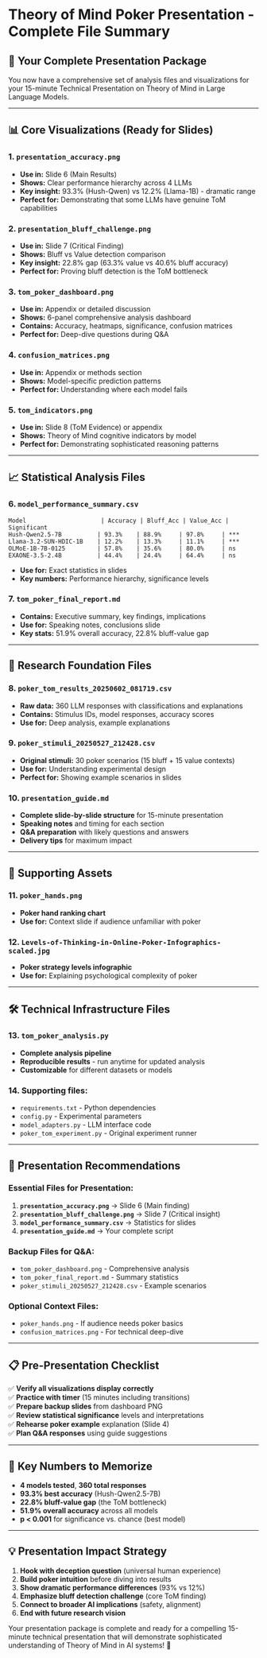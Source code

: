 # Theory of Mind Poker Presentation - Complete File Summary

## 🎯 **Your Complete Presentation Package**

You now have a comprehensive set of analysis files and visualizations for your 15-minute Technical Presentation on Theory of Mind in Large Language Models.

---

## 📊 **Core Visualizations (Ready for Slides)**

### **1. `presentation_accuracy.png`** 
- **Use in:** Slide 6 (Main Results)
- **Shows:** Clear performance hierarchy across 4 LLMs
- **Key insight:** 93.3% (Hush-Qwen) vs 12.2% (Llama-1B) - dramatic range
- **Perfect for:** Demonstrating that some LLMs have genuine ToM capabilities

### **2. `presentation_bluff_challenge.png`**
- **Use in:** Slide 7 (Critical Finding) 
- **Shows:** Bluff vs Value detection comparison
- **Key insight:** 22.8% gap (63.3% value vs 40.6% bluff accuracy)
- **Perfect for:** Proving bluff detection is the ToM bottleneck

### **3. `tom_poker_dashboard.png`**
- **Use in:** Appendix or detailed discussion
- **Shows:** 6-panel comprehensive analysis dashboard
- **Contains:** Accuracy, heatmaps, significance, confusion matrices
- **Perfect for:** Deep-dive questions during Q&A

### **4. `confusion_matrices.png`**
- **Use in:** Appendix or methods section
- **Shows:** Model-specific prediction patterns
- **Perfect for:** Understanding where each model fails

### **5. `tom_indicators.png`**
- **Use in:** Slide 8 (ToM Evidence) or appendix
- **Shows:** Theory of Mind cognitive indicators by model
- **Perfect for:** Demonstrating sophisticated reasoning patterns

---

## 📈 **Statistical Analysis Files**

### **6. `model_performance_summary.csv`**
```
Model                     | Accuracy | Bluff_Acc | Value_Acc | Significant
Hush-Qwen2.5-7B          | 93.3%    | 88.9%     | 97.8%     | *** 
Llama-3.2-SUN-HDIC-1B    | 12.2%    | 13.3%     | 11.1%     | ***
OLMoE-1B-7B-0125         | 57.8%    | 35.6%     | 80.0%     | ns
EXAONE-3.5-2.4B          | 44.4%    | 24.4%     | 64.4%     | ns
```
- **Use for:** Exact statistics in slides
- **Key numbers:** Performance hierarchy, significance levels

### **7. `tom_poker_final_report.md`**
- **Contains:** Executive summary, key findings, implications
- **Use for:** Speaking notes, conclusions slide
- **Key stats:** 51.9% overall accuracy, 22.8% bluff-value gap

---

## 🧠 **Research Foundation Files**

### **8. `poker_tom_results_20250602_081719.csv`**
- **Raw data:** 360 LLM responses with classifications and explanations
- **Contains:** Stimulus IDs, model responses, accuracy scores
- **Use for:** Deep analysis, example explanations

### **9. `poker_stimuli_20250527_212428.csv`**
- **Original stimuli:** 30 poker scenarios (15 bluff + 15 value contexts)
- **Use for:** Understanding experimental design
- **Perfect for:** Showing example scenarios in slides

### **10. `presentation_guide.md`**
- **Complete slide-by-slide structure** for 15-minute presentation
- **Speaking notes** and timing for each section
- **Q&A preparation** with likely questions and answers
- **Delivery tips** for maximum impact

---

## 🎨 **Supporting Assets**

### **11. `poker_hands.png`**
- **Poker hand ranking chart**
- **Use for:** Context slide if audience unfamiliar with poker

### **12. `Levels-of-Thinking-in-Online-Poker-Infographics-scaled.jpg`**
- **Poker strategy levels infographic**
- **Use for:** Explaining psychological complexity of poker

---

## 🛠 **Technical Infrastructure Files**

### **13. `tom_poker_analysis.py`**
- **Complete analysis pipeline** 
- **Reproducible results** - run anytime for updated analysis
- **Customizable** for different datasets or models

### **14. Supporting files:**
- `requirements.txt` - Python dependencies
- `config.py` - Experimental parameters  
- `model_adapters.py` - LLM interface code
- `poker_tom_experiment.py` - Original experiment runner

---

## 🎯 **Presentation Recommendations**

### **Essential Files for Presentation:**
1. **`presentation_accuracy.png`** → Slide 6 (Main finding)
2. **`presentation_bluff_challenge.png`** → Slide 7 (Critical insight)  
3. **`model_performance_summary.csv`** → Statistics for slides
4. **`presentation_guide.md`** → Your complete script

### **Backup Files for Q&A:**
- `tom_poker_dashboard.png` - Comprehensive analysis
- `tom_poker_final_report.md` - Summary statistics
- `poker_stimuli_20250527_212428.csv` - Example scenarios

### **Optional Context Files:**
- `poker_hands.png` - If audience needs poker basics
- `confusion_matrices.png` - For technical deep-dive

---

## 📋 **Pre-Presentation Checklist**

✅ **Verify all visualizations display correctly**  
✅ **Practice with timer** (15 minutes including transitions)  
✅ **Prepare backup slides** from dashboard PNG  
✅ **Review statistical significance** levels and interpretations  
✅ **Rehearse poker example** explanation (Slide 4)  
✅ **Plan Q&A responses** using guide suggestions  

---

## 🚀 **Key Numbers to Memorize**

- **4 models tested**, **360 total responses**
- **93.3% best accuracy** (Hush-Qwen2.5-7B)
- **22.8% bluff-value gap** (the ToM bottleneck)
- **51.9% overall accuracy** across all models
- **p < 0.001** for significance vs. chance (best model)

---

## 💡 **Presentation Impact Strategy**

1. **Hook with deception question** (universal human experience)
2. **Build poker intuition** before diving into results  
3. **Show dramatic performance differences** (93% vs 12%)
4. **Emphasize bluff detection challenge** (core ToM finding)
5. **Connect to broader AI implications** (safety, alignment)
6. **End with future research vision**

Your presentation package is complete and ready for a compelling 15-minute technical presentation that will demonstrate sophisticated understanding of Theory of Mind in AI systems! 🎯 